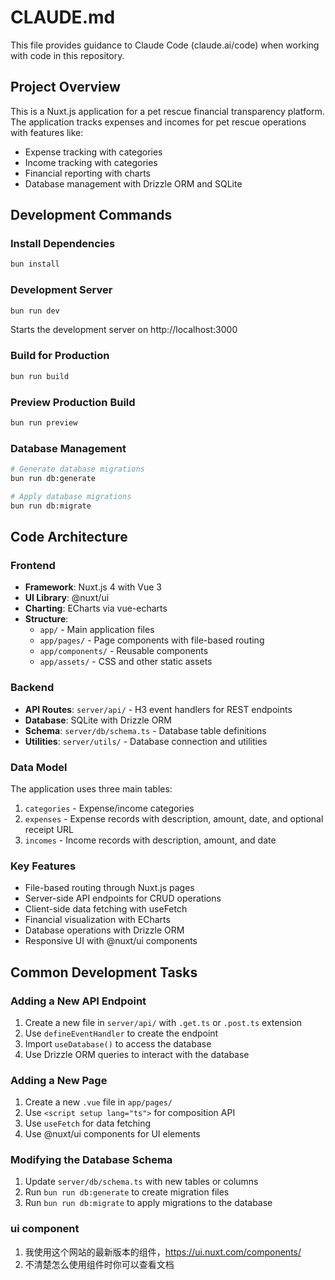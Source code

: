 # CLAUDE.md

This file provides guidance to Claude Code (claude.ai/code) when working with code in this repository.

## Project Overview

This is a Nuxt.js application for a pet rescue financial transparency platform. The application tracks expenses and incomes for pet rescue operations with features like:

- Expense tracking with categories
- Income tracking with categories
- Financial reporting with charts
- Database management with Drizzle ORM and SQLite

## Development Commands

### Install Dependencies
```bash
bun install
```

### Development Server
```bash
bun run dev
```
Starts the development server on http://localhost:3000

### Build for Production
```bash
bun run build
```

### Preview Production Build
```bash
bun run preview
```

### Database Management
```bash
# Generate database migrations
bun run db:generate

# Apply database migrations
bun run db:migrate
```

## Code Architecture

### Frontend
- **Framework**: Nuxt.js 4 with Vue 3
- **UI Library**: @nuxt/ui
- **Charting**: ECharts via vue-echarts
- **Structure**: 
  - `app/` - Main application files
  - `app/pages/` - Page components with file-based routing
  - `app/components/` - Reusable components
  - `app/assets/` - CSS and other static assets

### Backend
- **API Routes**: `server/api/` - H3 event handlers for REST endpoints
- **Database**: SQLite with Drizzle ORM
- **Schema**: `server/db/schema.ts` - Database table definitions
- **Utilities**: `server/utils/` - Database connection and utilities

### Data Model
The application uses three main tables:
1. `categories` - Expense/income categories
2. `expenses` - Expense records with description, amount, date, and optional receipt URL
3. `incomes` - Income records with description, amount, and date

### Key Features
- File-based routing through Nuxt.js pages
- Server-side API endpoints for CRUD operations
- Client-side data fetching with useFetch
- Financial visualization with ECharts
- Database operations with Drizzle ORM
- Responsive UI with @nuxt/ui components

## Common Development Tasks

### Adding a New API Endpoint
1. Create a new file in `server/api/` with `.get.ts` or `.post.ts` extension
2. Use `defineEventHandler` to create the endpoint
3. Import `useDatabase()` to access the database
4. Use Drizzle ORM queries to interact with the database

### Adding a New Page
1. Create a new `.vue` file in `app/pages/`
2. Use `<script setup lang="ts">` for composition API
3. Use `useFetch` for data fetching
4. Use @nuxt/ui components for UI elements

### Modifying the Database Schema
1. Update `server/db/schema.ts` with new tables or columns
2. Run `bun run db:generate` to create migration files
3. Run `bun run db:migrate` to apply migrations to the database

### ui component
1. 我使用这个网站的最新版本的组件，https://ui.nuxt.com/components/
2. 不清楚怎么使用组件时你可以查看文档